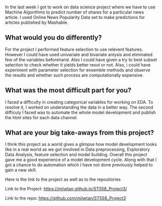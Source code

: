 
In the last week I got to work on data science project where we have to use Machine Algorithms to predict number of shares for a particular news article. I used Online News Popularity Data set to make predictions for articles published by Mashable.

## What would you do differently?
For the project I performed feature selection to use relevent features. However I could have used univariate and bivariate anlysis and eliminated few of the variables beforehand. Also I could have given a try to best subset selection to check whether it yields better resut or not. Also, i could have experiment with parameter selection for ensemble methods and observe the results and whether such process are computationally expensive.

## What was the most difficult part for you?
I faced a difficulty in creating categorical variables for working on EDA. To resolve it, I worked on understanding the data in a better way. The second difficuly I faced was to automate the whole model development and publish the html sites for each data channel.

## What are your big take-aways from this project?
 I think this project as a world gives a glimpse how model development looks like in a real world as we got involved in Data preprocessing, Exploratory Data Analysis, feature selection and model building. Overall this project gave me a good experience of a model development cycle. Along with that I got a chance to do automation which I have not done previously helped to gain a new skill.

Here is the link to the project as well as to the repositories

Link to the Project: https://mjiwtan.github.io/ST558_Project3/

Link to the repo: https://github.com/mjiwtan/ST558_Project3
